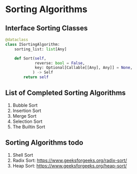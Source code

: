 # Sorting Algorithms

## Interface Sorting Classes

```python
@dataclass
class ISortingAlgorithm:
    sorting_list: list[Any]

    def Sort(self,
             reverse: bool = False,
             key: Optional[Callable[[Any], Any]] = None,
            ) -> Self
        return self
```

## List of Completed Sorting Algorithms

1. Bubble Sort
2. Insertion Sort
3. Merge Sort
4. Selection Sort
5. The Builtin Sort

## Sorting Algorithms todo

1. Shell Sort
2. Radix Sort: <https://www.geeksforgeeks.org/radix-sort/>
3. Heap Sort: <https://www.geeksforgeeks.org/heap-sort/>